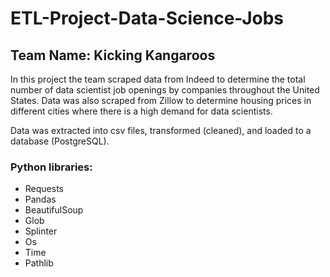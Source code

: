 # ETL-Project-Data-Science-Jobs

## Team Name: Kicking Kangaroos

In this project the team scraped data from Indeed to determine the total number of data scientist job openings by companies throughout the United States. Data was also scraped from Zillow to determine housing prices in different cities where there is a high demand for data scientists.

Data was extracted into csv files, transformed (cleaned), and loaded to a database (PostgreSQL). 

### Python libraries:

* Requests
* Pandas
* BeautifulSoup
* Glob
* Splinter
* Os
* Time
* Pathlib
